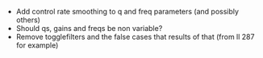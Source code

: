 - Add control rate smoothing to q and freq parameters (and possibly others)
- Should qs, gains and freqs be non variable?
- Remove togglefilters and the false cases that results of that (from ll 287 for example)
